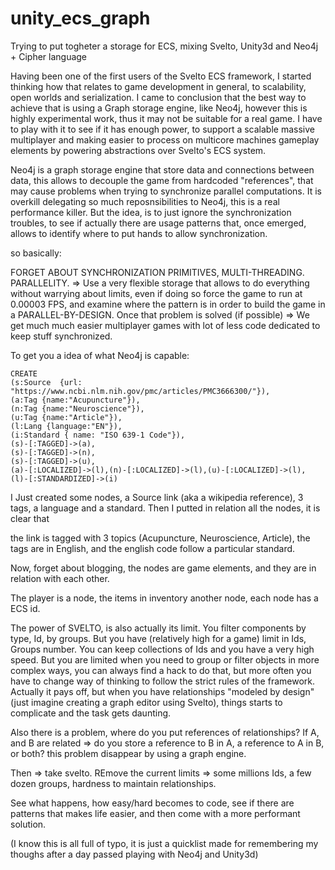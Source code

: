 # unity_ecs_graph
Trying to put togheter a storage for ECS, mixing Svelto, Unity3d and Neo4j + Cipher language

Having been one of the first users of the Svelto ECS framework, I started thinking how that relates to game development in general, to scalability, open worlds and serialization. I came to conclusion that the best way to achieve that is using a Graph storage engine, like Neo4j, however this is highly experimental work, thus it may not be suitable for a real game. I have to play with it to see if it has enough power, to support a scalable massive multiplayer and making easier to process on multicore machines gameplay elements by powering abstractions over Svelto's ECS system.


Neo4j is a graph storage engine that store data and connections between data, this allows to decouple the game from hardcoded "references", that may cause problems when trying to synchronize parallel computations. It is overkill delegating so much reposnsibilities to Neo4j, this is a real performance killer. But the idea, is to just ignore the synchronization troubles, to see if actually there are usage patterns that, once emerged, allows to identify where to put hands to allow synchronization.

so basically:

FORGET ABOUT SYNCHRONIZATION PRIMITIVES, MULTI-THREADING. PARALLELITY. => Use a very flexible storage that allows to do everything without warrying about limits, even if doing so force the game to run at 0.00003 FPS, and examine where the pattern is in order to build the game in a PARALLEL-BY-DESIGN. Once that problem is solved (if possible) => We get much much easier multiplayer games with lot of less code dedicated to keep stuff synchronized.

To get you a idea of what Neo4j is capable:


    CREATE 
    (s:Source  {url: "https://www.ncbi.nlm.nih.gov/pmc/articles/PMC3666300/"}),
    (a:Tag {name:"Acupuncture"}),
    (n:Tag {name:"Neuroscience"}),
    (u:Tag {name:"Article"}),
    (l:Lang {language:"EN"}),
    (i:Standard { name: "ISO 639-1 Code"}),
    (s)-[:TAGGED]->(a),
    (s)-[:TAGGED]->(n),
    (s)-[:TAGGED]->(u),
    (a)-[:LOCALIZED]->(l),(n)-[:LOCALIZED]->(l),(u)-[:LOCALIZED]->(l),
    (l)-[:STANDARDIZED]->(i)

I Just created some nodes, a Source link (aka a wikipedia reference), 3 tags, a language and a standard. Then I putted in relation all the nodes, it is clear that

the link is tagged with 3 topics (Acupuncture, Neuroscience, Article), the tags are in English, and the english code follow a particular standard.

Now, forget about blogging, the nodes are game elements, and they are in relation with each other.

The player is a node, the items in inventory another node, each node has a ECS id.

The power of SVELTO, is also actually its limit. You filter components by type, Id, by groups. But you have (relatively high for a game) limit in Ids, Groups number. You can keep collections of Ids and  you have a very high speed. But you are limited when you need to group or filter objects in more complex ways, you can always find a hack to do that, but more often you have to change way of thinking to follow the strict rules of the framework. Actually it pays off, but when you have relationships "modeled by design" (just imagine creating a graph editor using Svelto), things starts to complicate and the task gets daunting.

Also there is a problem, where do you put references of relationships? If A, and B are related => do you store a reference to B in A, a reference to A in B, or both? this problem disappear by using a graph engine.

Then => take svelto. REmove the current limits => some millions Ids, a few dozen groups, hardness to maintain relationships.

See what happens, how easy/hard becomes to code, see if there are patterns that makes life easier, and then come with a more performant solution.

(I know this is all full of typo, it is just a quicklist made for remembering my thoughs after a day passed playing with Neo4j and Unity3d)
